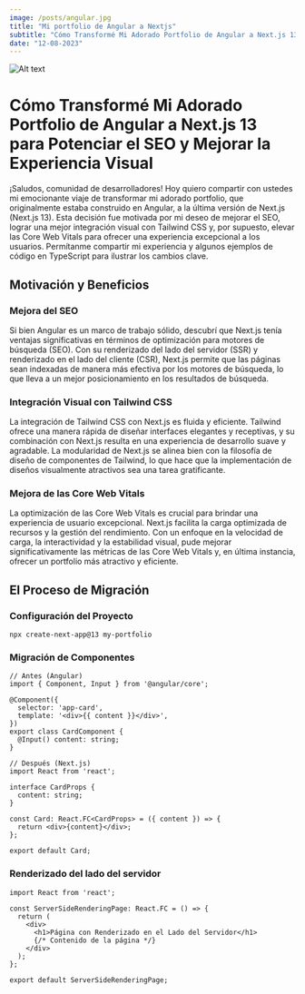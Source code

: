 ```yaml
---
image: /posts/angular.jpg
title: "Mi portfolio de Angular a Nextjs"
subtitle: "Cómo Transformé Mi Adorado Portfolio de Angular a Next.js 13 para Potenciar el SEO y Mejorar la Experiencia Visual"
date: "12-08-2023"
---
```


![Alt text](/posts/angular.jpg "a title")

# Cómo Transformé Mi Adorado Portfolio de Angular a Next.js 13 para Potenciar el SEO y Mejorar la Experiencia Visual

¡Saludos, comunidad de desarrolladores! Hoy quiero compartir con ustedes mi emocionante viaje de transformar mi adorado portfolio, que originalmente estaba construido en Angular, a la última versión de Next.js (Next.js 13). Esta decisión fue motivada por mi deseo de mejorar el SEO, lograr una mejor integración visual con Tailwind CSS y, por supuesto, elevar las Core Web Vitals para ofrecer una experiencia excepcional a los usuarios. Permítanme compartir mi experiencia y algunos ejemplos de código en TypeScript para ilustrar los cambios clave.

## Motivación y Beneficios

### Mejora del SEO

Si bien Angular es un marco de trabajo sólido, descubrí que Next.js tenía ventajas significativas en términos de optimización para motores de búsqueda (SEO). Con su renderizado del lado del servidor (SSR) y renderizado en el lado del cliente (CSR), Next.js permite que las páginas sean indexadas de manera más efectiva por los motores de búsqueda, lo que lleva a un mejor posicionamiento en los resultados de búsqueda.

### Integración Visual con Tailwind CSS

La integración de Tailwind CSS con Next.js es fluida y eficiente. Tailwind ofrece una manera rápida de diseñar interfaces elegantes y receptivas, y su combinación con Next.js resulta en una experiencia de desarrollo suave y agradable. La modularidad de Next.js se alinea bien con la filosofía de diseño de componentes de Tailwind, lo que hace que la implementación de diseños visualmente atractivos sea una tarea gratificante.

### Mejora de las Core Web Vitals

La optimización de las Core Web Vitals es crucial para brindar una experiencia de usuario excepcional. Next.js facilita la carga optimizada de recursos y la gestión del rendimiento. Con un enfoque en la velocidad de carga, la interactividad y la estabilidad visual, pude mejorar significativamente las métricas de las Core Web Vitals y, en última instancia, ofrecer un portfolio más atractivo y eficiente.

## El Proceso de Migración

### Configuración del Proyecto

```
npx create-next-app@13 my-portfolio
```

### Migración de Componentes

```
// Antes (Angular)
import { Component, Input } from '@angular/core';

@Component({
  selector: 'app-card',
  template: '<div>{{ content }}</div>',
})
export class CardComponent {
  @Input() content: string;
}

// Después (Next.js)
import React from 'react';

interface CardProps {
  content: string;
}

const Card: React.FC<CardProps> = ({ content }) => {
  return <div>{content}</div>;
};

export default Card;

```

### Renderizado del lado del servidor

```
import React from 'react';

const ServerSideRenderingPage: React.FC = () => {
  return (
    <div>
      <h1>Página con Renderizado en el Lado del Servidor</h1>
      {/* Contenido de la página */}
    </div>
  );
};

export default ServerSideRenderingPage;
```
